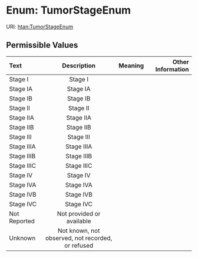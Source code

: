
# Enum: TumorStageEnum



URI: [htan:TumorStageEnum](https://w3id.org/htan/TumorStageEnum)


## Permissible Values

| Text | Description | Meaning | Other Information |
| :--- | :---: | :---: | ---: |
| Stage I | Stage I |  |  |
| Stage IA | Stage IA |  |  |
| Stage IB | Stage IB |  |  |
| Stage II | Stage II |  |  |
| Stage IIA | Stage IIA |  |  |
| Stage IIB | Stage IIB |  |  |
| Stage III | Stage III |  |  |
| Stage IIIA | Stage IIIA |  |  |
| Stage IIIB | Stage IIIB |  |  |
| Stage IIIC | Stage IIIC |  |  |
| Stage IV | Stage IV |  |  |
| Stage IVA | Stage IVA |  |  |
| Stage IVB | Stage IVB |  |  |
| Stage IVC | Stage IVC |  |  |
| Not Reported | Not provided or available |  |  |
| Unknown | Not known, not observed, not recorded, or refused |  |  |

